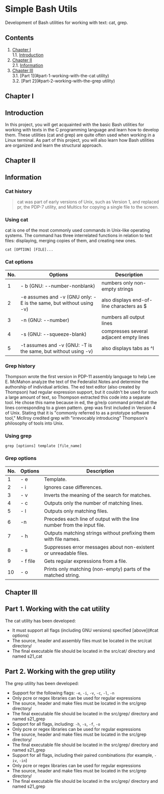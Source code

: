 # Simple Bash Utils

Development of Bash utilities for working with text: cat, grep.

## Contents

1. [Chapter I](#chapter-i) \
    1.1. [Introduction](#introduction)
2. [Chapter II](#chapter-ii) \
    2.1. [Information](#information)
3. [Chapter III](#chapter-iii) \
    3.1. [Part 1](#part-1-working-with-the-cat utility)  
    3.2. [Part 2](#part-2-working-with-the-grep utility)  

## Chapter I

## Introduction

In this project, you will get acquainted with the basic Bash utilities for working with texts in the C programming language and learn how to develop them. These utilities (cat and grep) are quite often used when working in a Linux terminal. As part of this project, you will also learn how Bash utilities are organized and learn the structural approach.  


## Chapter II

## Information

### Cat history

> cat was part of early versions of Unix, such as Version 1, and replaced pr, the PDP-7 utility, and Multics for copying a single file to the screen.

### Using cat

cat is one of the most commonly used commands in Unix-like operating systems. The command has three interrelated functions in relation to text files: displaying, merging copies of them, and creating new ones.

`cat [OPTION] [FILE]...`

### Cat options

| No. | Options | Description |
| ------ | ------ | ------ |
| 1 | - b (GNU: --number-nonblank) | numbers only non-empty strings |
| 2 | -e assumes and -v (GNU only: -E is the same, but without using -v) | also displays end-of-line characters as $ |
| 3 | -n (GNU: --number) | numbers all output lines |
| 4 | -s (GNU: --squeeze-blank) | compresses several adjacent empty lines |
| 5 | -t assumes and -v (GNU: -T is the same, but without using -v) | also displays tabs as ^I |

### Grep history 

 Thompson wrote the first version in PDP-11 assembly language to help Lee E. McMahon analyze the text of the Federalist Notes and determine the authorship of individual articles. The ed text editor (also created by Thompson) had regular expression support, but it couldn't be used for such a large amount of text, so Thompson extracted this code into a separate tool. He chose this name because in ed, the g/re/p command printed all the lines corresponding to a given pattern. 
grep was first included in Version 4 of Unix. Stating that it is "commonly referred to as a prototype software tool," McIlroy credited grep with "irrevocably introducing" Thompson's philosophy of tools into Unix.

### Using grep 

`grep [options] template [file_name]`

### Grep options 

| No. | Options | Description |
| ------ | ------ | ------ |
| 1 | - e | Template. |
| 2 | - i | Ignores case differences.  |
| 3 | - v | Inverts the meaning of the search for matches. |
| 4 | - c | Outputs only the number of matching lines. |
| 5 | - l | Outputs only matching files. |
| 6 | -n | Precedes each line of output with the line number from the input file. |
| 7 | - h | Outputs matching strings without prefixing them with file names. |
| 8 | - s| Suppresses error messages about non-existent or unreadable files. |
| 9 | - f file | Gets regular expressions from a file. |
| 10 | - o | Prints only matching (non-empty) parts of the matched string. |

## Chapter III


## Part 1. Working with the cat utility

The cat utility has been developed:
- It must support all flags (including GNU versions) specified [above](#cat options)
- The source, header and assembly files must be located in the src/cat directory/
- The final executable file should be located in the src/cat/ directory and named s21_cat

## Part 2. Working with the grep utility

The grep utility has been developed:
- Support for the following flags: `-e`, `-i`, `-v`, `-c`, `-l`, `-n`
- Only pcre or regex libraries can be used for regular expressions  
- The source, header and make files must be located in the src/grep directory/
- The final executable file should be located in the src/grep/ directory and named s21_grep
- Support for all flags, including: `-h`, `-s`, `-f`, `-o`
- Only pcre or regex libraries can be used for regular expressions  
- The source, header and make files must be located in the src/grep directory/
- The final executable file should be located in the src/grep/ directory and named s21_grep
- Support for all flags, including their paired combinations (for example, `-iv`, `-in`)
- Only pcre or regex libraries can be used for regular expressions
- The source, header and make files must be located in the src/grep directory/
- The final executable file should be located in the src/grep/ directory and named s21_grep